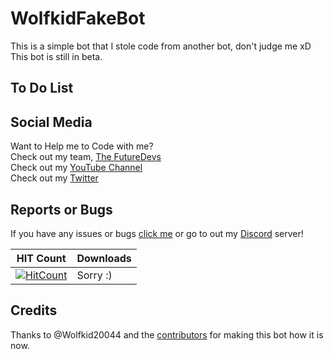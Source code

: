 # WolfkidFakeBot
This is a simple bot that I stole code from another bot, don't judge me xD
This bot is still in beta.

## To Do List



## Social Media
Want to Help me to Code with me? <br>
Check out my team, [The FutureDevs](https://github.com/FutureDeveloperZ)<br>
Check out my [YouTube Channel](www.youtube.com/c/Wolfkid)<br>
Check out my [Twitter](https://twitter.com/@TheRealWolfkid)

## Reports or Bugs
If you have any issues or bugs [click me](https://github.com/Wolfkid200444/FakeWolfkidBOT/issues) or go to out my [Discord](https://discord.gg/Z42u23M) server!

HIT Count | Downloads
----------|----------
[![HitCount](http://hits.dwyl.io/FutureDeveloperZ/Beta-Wolfkid.svg)](http://hits.dwyl.io/FutureDeveloperZ/Beta-Wolfkid) | Sorry :)



## Credits
Thanks to @Wolfkid20044 and the [contributors](https://github.com/FutureDeveloperZ/FakeWolfkid/graphs/contributors) for making this bot how it is now.
